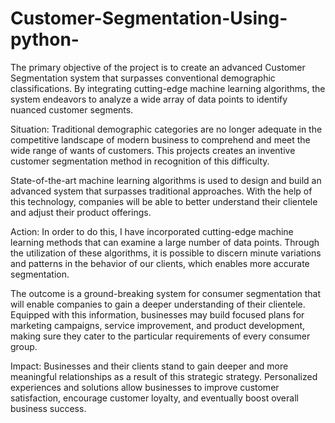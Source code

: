 # Customer-Segmentation-Using-python-
The primary objective of the project is to create an advanced Customer Segmentation system that surpasses conventional demographic classifications. By integrating cutting-edge machine learning algorithms, the system endeavors to analyze a wide array of data points to identify nuanced customer segments.

Situation: Traditional demographic categories are no longer adequate in the competitive landscape of modern business to comprehend and meet the wide range of wants of customers. This projects creates an inventive customer segmentation method in recognition of this difficulty. 

State-of-the-art machine learning algorithms is used to design and build an advanced system that surpasses traditional approaches. With the help of this technology, companies will be able to better understand their clientele and adjust their product offerings.

Action: In order to do this, I have incorporated cutting-edge machine learning methods that can examine a large number of data points. Through the utilization of these algorithms, it is possible to discern minute variations and patterns in the behavior of our clients, which enables more accurate segmentation. 

The outcome is a ground-breaking system for consumer segmentation that will enable companies to gain a deeper understanding of their clientele. Equipped with this information, businesses may build focused plans for marketing campaigns, service improvement, and product development, making sure they cater to the particular requirements of every consumer group.

Impact: Businesses and their clients stand to gain deeper and more meaningful relationships as a result of this strategic strategy. Personalized experiences and solutions allow businesses to improve customer satisfaction, encourage customer loyalty, and eventually boost overall business success.


